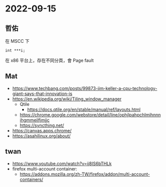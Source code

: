 # 2022-09-15

## 哲佑

在 MSCC 下

```
int ***i;
```

在 x86 平台上，存在不同分頁，會 Page fault

## Mat

- https://www.techbang.com/posts/99873-jim-keller-a-cpu-technology-giant-says-that-innovation-is
- https://en.wikipedia.org/wiki/Tiling_window_manager
    - Qtile
        - https://docs.qtile.org/en/stable/manual/ref/layouts.html
    - https://chrome.google.com/webstore/detail/line/ophjlpahpchlmihnnnihgmmeilfjmjjc
    - https://syncthing.net/
- https://canvas.apps.chrome/
- https://asahilinux.org/about/

## twan

- https://www.youtube.com/watch?v=ij8IS6bTHLk
- firefox multi-account container:
    - https://addons.mozilla.org/zh-TW/firefox/addon/multi-account-containers/

